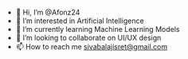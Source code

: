 - 👋 Hi, I’m @Afonz24
- 👀 I’m interested in Artificial Intelligence
- 🌱 I’m currently learning Machine Learning Models
- 💞️ I’m looking to collaborate on UI/UX design
- 📫 How to reach me sivabalajisret@gmail.com

<!---
Afonz24/Afonz24 is a ✨ special ✨ repository because its `README.md` (this file) appears on your GitHub profile.
You can click the Preview link to take a look at your changes.
--->
